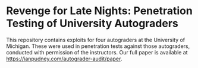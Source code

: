 # Revenge for Late Nights: Penetration Testing of University Autograders

This repository contains exploits for four autograders at the University of Michigan. These were used in penetration tests against those autograders, conducted with permission of the instructors. Our full paper is available at https://ianpudney.com/autograder-audit/paper. 

